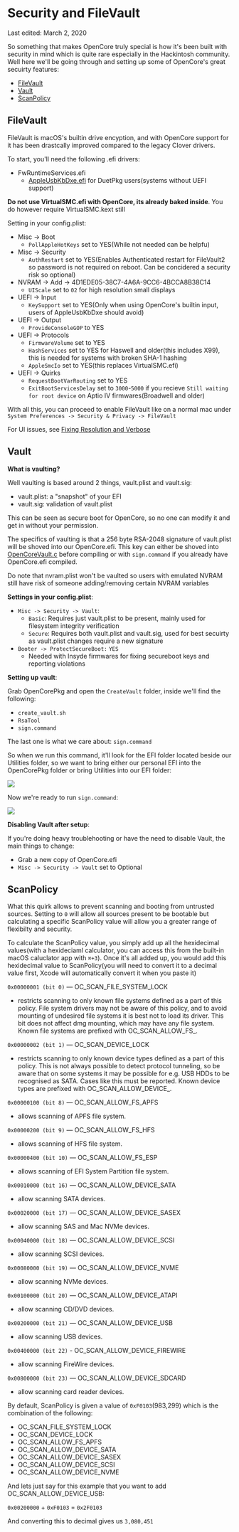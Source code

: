 # Security and FileVault

Last edited: March 2, 2020

So something that makes OpenCore truly special is how it's been built with security in mind which is quite rare especially in the Hackintosh community. Well here we'll be going through and setting up some of OpenCore's great secuirty features:

* [FileVault](/post-install/security.md#FileVault)
* [Vault](/post-install/security.md#Vault)
* [ScanPolicy](/post-install/security.md#ScanPolicy)

## FileVault

FileVault is macOS's builtin drive encyption, and with OpenCore support for it has been drastcally improved compared to the legacy Clover drivers.

To start, you'll need the following .efi drivers:

* FwRuntimeServices.efi
  * [AppleUsbKbDxe.efi](https://github.com/acidanthera/AppleSupportPkg/releases) for DuetPkg users(systems without UEFI support)

**Do not use VirtualSMC.efi with OpenCore, its already baked inside**. You do however require VirtualSMC.kext still

Setting in your config.plist:

* Misc -&gt; Boot 
  * `PollAppleHotKeys` set to YES(While not needed can be helpfu\)
* Misc -&gt; Security
  * `AuthRestart` set to YES(Enables Authenticated restart for FileVault2 so password is not required on reboot. Can be concidered a security risk so optional)
* NVRAM -&gt; Add -&gt; 4D1EDE05-38C7-4A6A-9CC6-4BCCA8B38C14
  * `UIScale` set to `02` for high resolution small displays
* UEFI -&gt; Input
  * `KeySupport` set to YES(Only when using OpenCore's builtin input, users of AppleUsbKbDxe should avoid)
* UEFI -> Output
  * `ProvideConsoleGOP` to YES
* UEFI -&gt; Protocols
  * `FirmwareVolume` set to YES
  * `HashServices` set to YES for Haswell and older(this includes X99), this is needed for systems with broken SHA-1 hashing
  * `AppleSmcIo` set to YES(this replaces VirtualSMC.efi)
* UEFI -&gt; Quirks
  * `RequestBootVarRouting` set to YES
  * `ExitBootServicesDelay` set to `3000`-`5000` if you recieve `Still waiting for root device` on Aptio IV firmwares(Broadwell and older)

With all this, you can proceed to enable FileVault like on a normal mac under `System Preferences -> Security & Privacy -> FileVault`

For UI issues, see [Fixing Resolution and Verbose](/troubleshooting/verbose.md)

## Vault

**What is vaulting?**

Well vaulting is based around 2 things, vault.plist and vault.sig:

* vault.plist: a "snapshot" of your EFI
* vault.sig: validation of vault.plist

This can be seen as secure boot for OpenCore, so no one can modify it and get in without your permission. 

The specifics of vaulting is that a 256 byte RSA-2048 signature of vault.plist will be shoved into our OpenCore.efi. This key can either be shoved into [OpenCoreVault.c](https://github.com/acidanthera/OpenCorePkg/blob/master/Platform/OpenCore/OpenCoreVault.c) before compiling or with `sign.command` if you already have OpenCore.efi compiled.

Do note that nvram.plist won't be vaulted so users with emulated NVRAM still have risk of someone adding/removing certain NVRAM variables

**Settings in your config.plist**:

* `Misc -> Security -> Vault`:
   * `Basic`: Requires just vault.plist to be present, mainly used for filesystem integrity verification
   * `Secure`: Requires both vault.plist and vault.sig, used for best secuirty as vault.plist changes require a new signature
* `Booter -> ProtectSecureBoot:` `YES`
   * Needed with Insyde firmwares for fixing secureboot keys and reporting violations

**Setting up vault**:

Grab OpenCorePkg and open the `CreateVault` folder, inside we'll find the following:

* `create_vault.sh`
* `RsaTool`
* `sign.command`

The last one is what we care about: `sign.command`

So when we run this command, it'll look for the EFI folder located beside our Utilities folder, so we want to bring either our personal EFI into the OpenCorePkg folder or bring Utilities into our EFI folder:

![](https://cdn.discordapp.com/attachments/456913818467958789/673348313814401044/Screen_Shot_2020-02-01_at_7.05.29_PM.png)

Now we're ready to run `sign.command`: 

![](https://cdn.discordapp.com/attachments/456913818467958789/673348777897099274/Screen_Shot_2020-02-01_at_7.07.28_PM.png)


**Disabling Vault after setup**:

If you're doing heavy troublehooting or have the need to disable Vault, the main things to change:

* Grab a new copy of OpenCore.efi
* `Misc -> Security -> Vault` set to Optional


## ScanPolicy

What this quirk allows to prevent scanning and booting from untrusted sources. Setting to `0` will allow all sources present to be bootable but calculating a specific ScanPolicy value will allow you a greater range of flexibilty and security.

To calculate the ScanPolicy value, you simply add up all the hexidecimal values(with a hexideciaml calculator, you can access this from the built-in macOS caluclator app with `⌘+3`). Once it's all added up, you would add this hexidecimal value to ScanPolicy(you will need to convert it to a decimal value first, Xcode will automatically convert it when you paste it)

`0x00000001 (bit 0)` — OC\_SCAN\_FILE\_SYSTEM\_LOCK

* restricts scanning to only known file systems defined as a part of this policy. File system drivers may not be aware of this policy, and to avoid mounting of undesired file systems it is best not to load its driver. This bit does not affect dmg mounting, which may have any file system. Known file systems are prefixed with OC_SCAN\_ALLOW\_FS_.

`0x00000002 (bit 1)` — OC\_SCAN\_DEVICE\_LOCK

* restricts scanning to only known device types defined as a part of this policy. This is not always possible to detect protocol tunneling, so be aware that on some systems it may be possible for e.g. USB HDDs to be recognised as SATA. Cases like this must be reported. Known device types are prefixed with OC_SCAN\_ALLOW\_DEVICE_.

`0x00000100 (bit 8)` — OC\_SCAN\_ALLOW\_FS\_APFS

* allows scanning of APFS file system.

`0x00000200 (bit 9)` — OC\_SCAN\_ALLOW\_FS\_HFS

* allows scanning of HFS file system.

`0x00000400 (bit 10)` — OC\_SCAN\_ALLOW\_FS\_ESP

* allows scanning of EFI System Partition file system.

`0x00010000 (bit 16)` — OC\_SCAN\_ALLOW\_DEVICE\_SATA

* allow scanning SATA devices.

`0x00020000 (bit 17)` — OC\_SCAN\_ALLOW\_DEVICE\_SASEX

* allow scanning SAS and Mac NVMe devices.

`0x00040000 (bit 18)` — OC\_SCAN\_ALLOW\_DEVICE\_SCSI

* allow scanning SCSI devices.

`0x00080000 (bit 19)` — OC\_SCAN\_ALLOW\_DEVICE\_NVME

* allow scanning NVMe devices.

`0x00100000 (bit 20)` — OC\_SCAN\_ALLOW\_DEVICE\_ATAPI

* allow scanning CD/DVD devices.

`0x00200000 (bit 21)` — OC\_SCAN\_ALLOW\_DEVICE\_USB

* allow scanning USB devices.

`0x00400000 (bit 22)` - OC\_SCAN\_ALLOW\_DEVICE\_FIREWIRE

* allow scanning FireWire devices. 

`0x00800000 (bit 23)` — OC\_SCAN\_ALLOW\_DEVICE\_SDCARD

* allow scanning card reader devices.

By default, ScanPolicy is given a value of `0xF0103`(983,299) which is the combination of the following:

* OC\_SCAN\_FILE\_SYSTEM\_LOCK 
* OC\_SCAN\_DEVICE\_LOCK
* OC\_SCAN\_ALLOW\_FS\_APFS
* OC\_SCAN\_ALLOW\_DEVICE\_SATA 
* OC\_SCAN\_ALLOW\_DEVICE\_SASEX 
* OC\_SCAN\_ALLOW\_DEVICE\_SCSI 
* OC\_SCAN\_ALLOW\_DEVICE\_NVME

And lets just say for this example that you want to add OC\_SCAN\_ALLOW\_DEVICE\_USB:

`0x00200000` + `0xF0103` = `0x2F0103`

And converting this to decimal gives us `3,080,451`
